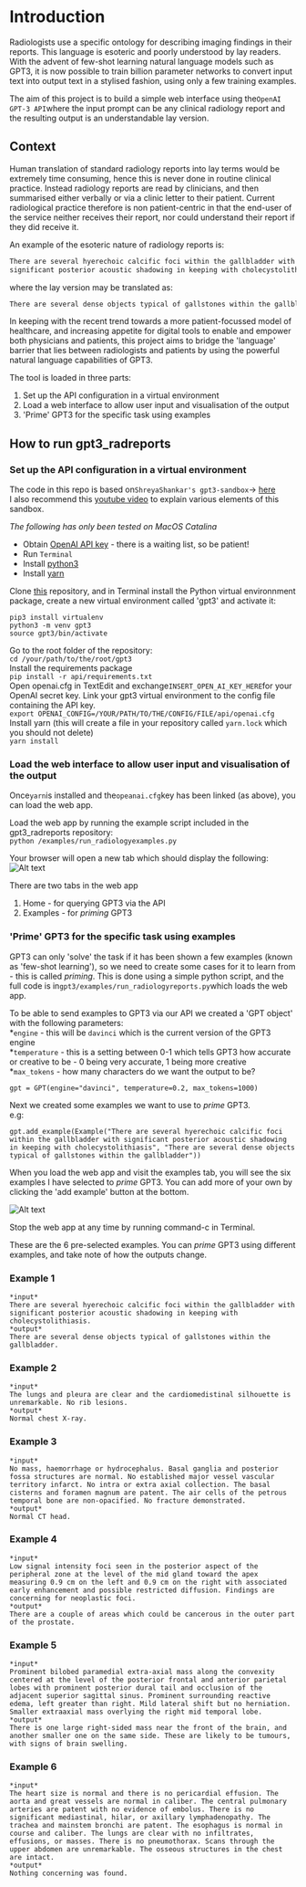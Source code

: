 # Introduction

Radiologists use a specific ontology for describing imaging findings in their reports. This language is esoteric and poorly understood by lay readers.
With the advent of few-shot learning natural language models such as GPT3, it is now possible to train billion parameter networks to convert input text into output text in a stylised fashion, using only a few training examples.

The aim of this project is to build a simple web interface using the`OpenAI GPT-3 API`where the input prompt can be any clinical radiology report and the resulting output is an understandable lay version.

## Context

Human translation of standard radiology reports into lay terms would be extremely time consuming, hence this is never done in routine clinical practice. Instead radiology reports are read by clinicians, and then summarised either verbally or via a clinic letter to their patient. Current radiological practice therefore is non patient-centric in that the end-user of the service neither receives their report, nor could understand their report if they did receive it. 

An example of the esoteric nature of radiology reports is:
```markdown
There are several hyerechoic calcific foci within the gallbladder with  
significant posterior acoustic shadowing in keeping with cholecystolithiasis
```
where the lay version may be translated as:
```markdown
There are several dense objects typical of gallstones within the gallbladder
```

In keeping with the recent trend towards a more patient-focussed model of healthcare, and increasing appetite for digital tools to enable and empower both physicians and patients, this project aims to bridge the 'language' barrier that lies between radiologists and patients by using the powerful natural language capabilities of GPT3.

The tool is loaded in three parts:
1. Set up the API configuration in a virtual environment
1. Load a web interface to allow user input and visualisation of the output
1. 'Prime' GPT3 for the specific task using examples

## How to run gpt3_radreports

### Set up the API configuration in a virtual environment

The code in this repo is based on`ShreyaShankar's gpt3-sandbox`-> [here](https://github.com/shreyashankar/gpt3-sandbox)  
I also recommend this [youtube video](https://youtu.be/9g66yO0Jues) to explain various elements of this sandbox.

_The following has only been tested on MacOS Catalina_  

* Obtain [OpenAI API key](https://beta.openai.com/) - there is a waiting list, so be patient!
* Run `Terminal`  
* Install [python3](https://realpython.com/installing-python/) 
* Install [yarn](https://classic.yarnpkg.com/en/docs/install/#mac-stable)

Clone [this](https://github.com/DrHughHarvey/gpt3_radreports) repository, and in Terminal install the Python virtual environnment package, create a new virtual environment called 'gpt3' and activate it:  
```
pip3 install virtualenv  
python3 -m venv gpt3   
source gpt3/bin/activate
```

Go to the root folder of the repository:    
`cd /your/path/to/the/root/gpt3`  
Install the requirements package  
`pip install -r api/requirements.txt`  
Open openai.cfg in TextEdit and exchange`INSERT_OPEN_AI_KEY_HERE`for your OpenAI secret key.
Link your gpt3 virtual environment to the config file containing the API key.   
`export OPENAI_CONFIG=/YOUR/PATH/TO/THE/CONFIG/FILE/api/openai.cfg`  
Install yarn (this will create a file in your repository called `yarn.lock` which you should not delete)   
`yarn install`  

### Load the web interface to allow user input and visualisation of the output  

Once`yarn`is installed and the`opeanai.cfg`key has been linked (as above), you can load the web app.

Load the web app by running the example script included in the gpt3_radreports repository:  
`python /examples/run_radiologyexamples.py`  

Your browser will open a new tab which should display the following:
![Alt text](https://github.com/DrHughHarvey/gpt3_radreports/blob/master/images/web_app.png?raw=true "Title")  

There are two tabs in the web app  
1. Home - for querying GPT3 via the API  
1. Examples - for _priming_ GPT3  

### 'Prime' GPT3 for the specific task using examples

GPT3 can only 'solve' the task if it has been shown a few examples (known as 'few-shot learning'), so we need to create some cases for it to learn from - this is called _priming_. This is done using a simple python script, and the full code is in`gpt3/examples/run_radiologyreports.py`which loads the web app.

To be able to send examples to GPT3 via our API we created a 'GPT object' with the following parameters:   
*`engine` - this will be `davinci` which is the current version of the GPT3 engine  
*`temperature` - this is a setting between 0-1 which tells GPT3 how accurate or creative to  be - 0 being very accurate, 1 being more creative  
*`max_tokens` - how many characters do we want the output to be?  

```
gpt = GPT(engine="davinci", temperature=0.2, max_tokens=1000)
```
  
Next we created some examples we want to use to _prime_ GPT3.  
e.g:  
```
gpt.add_example(Example("There are several hyerechoic calcific foci within the gallbladder with significant posterior acoustic shadowing in keeping with cholecystolithiasis", "There are several dense objects typical of gallstones within the gallbladder"))  
```

When you load the web app and visit the examples tab, you will see the six examples I have selected to _prime_ GPT3. You can add more of your own by clicking the 'add example' button at the bottom.    
 
![Alt text](https://github.com/DrHughHarvey/gpt3_radreports/blob/master/images/add_example.png?raw=true "Title")  

Stop the web app at any time by running command-c in Terminal.  

These are the 6 pre-selected examples. You can _prime_ GPT3 using different examples, and take note of how the outputs change.    

### Example 1
```
*input*  
There are several hyerechoic calcific foci within the gallbladder with significant posterior acoustic shadowing in keeping with cholecystolithiasis.  
*output*  
There are several dense objects typical of gallstones within the gallbladder.  
```

### Example 2
```
*input*  
The lungs and pleura are clear and the cardiomedistinal silhouette is unremarkable. No rib lesions.  
*output*  
Normal chest X-ray. 
```

### Example 3
```
*input*  
No mass, haemorrhage or hydrocephalus. Basal ganglia and posterior fossa structures are normal. No established major vessel vascular territory infarct. No intra or extra axial collection. The basal cisterns and foramen magnum are patent. The air cells of the petrous temporal bone are non-opacified. No fracture demonstrated.  
*output*  
Normal CT head.  
```

### Example 4
```
*input*  
Low signal intensity foci seen in the posterior aspect of the peripheral zone at the level of the mid gland toward the apex measuring 0.9 cm on the left and 0.9 cm on the right with associated early enhancement and possible restricted diffusion. Findings are concerning for neoplastic foci.
*output*  
There are a couple of areas which could be cancerous in the outer part of the prostate.  
```

### Example 5
```
*input*  
Prominent bilobed paramedial extra-axial mass along the convexity centered at the level of the posterior frontal and anterior parietal lobes with prominent posterior dural tail and occlusion of the adjacent superior sagittal sinus. Prominent surrounding reactive edema, left greater than right. Mild lateral shift but no herniation. Smaller extraaxial mass overlying the right mid temporal lobe.  
*output*  
There is one large right-sided mass near the front of the brain, and another smaller one on the same side. These are likely to be tumours, with signs of brain swelling.  
```

### Example 6
```
*input*  
The heart size is normal and there is no pericardial effusion. The aorta and great vessels are normal in caliber. The central pulmonary arteries are patent with no evidence of embolus. There is no significant mediastinal, hilar, or axillary lymphadenopathy. The trachea and mainstem bronchi are patent. The esophagus is normal in course and caliber. The lungs are clear with no infiltrates, effusions, or masses. There is no pneumothorax. Scans through the upper abdomen are unremarkable. The osseous structures in the chest are intact.
*output*  
Nothing concerning was found.
```
